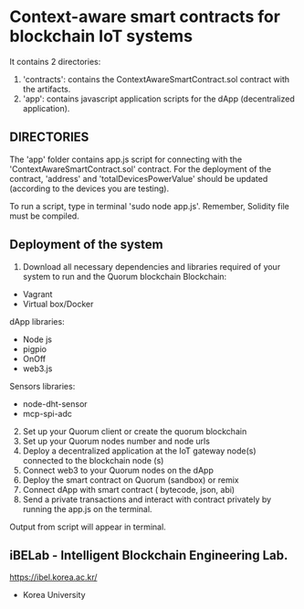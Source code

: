 # Context-aware smart contracts for blockchain IoT systems

It contains 2 directories:

1. 'contracts': contains the ContextAwareSmartContract.sol contract with the artifacts.
2. 'app': contains javascript application scripts for the dApp (decentralized application).


## DIRECTORIES

The 'app' folder contains app.js script for connecting with the 'ContextAwareSmartContract.sol' contract.
For the deployment of the contract, 'address' and 'totalDevicesPowerValue' should be updated (according to the devices you are testing). 


To run a script, type in terminal 'sudo node app.js'. Remember, Solidity file must be compiled.

## Deployment of the system

1. Download all necessary dependencies and libraries required of your system to run and the Quorum blockchain
Blockchain:
- Vagrant
- Virtual box/Docker

dApp libraries:
- Node js
- pigpio
- OnOff
- web3.js

Sensors libraries:
- node-dht-sensor
- mcp-spi-adc

2. Set up your Quorum client or create the quorum blockchain
3. Set up your Quorum nodes number and node urls
4. Deploy a decentralized application at the IoT gateway node(s) connected to the blockchain node (s)
5. Connect web3 to your Quorum nodes on the dApp
6. Deploy the smart contract on Quorum (sandbox) or remix
7. Connect dApp with smart contract ( bytecode, json, abi)
8. Send a private transactions and interact with contract privately by running the app.js on the terminal.

Output from script will appear in terminal.

## iBELab - Intelligent Blockchain Engineering Lab.
https://ibel.korea.ac.kr/
- Korea University 

